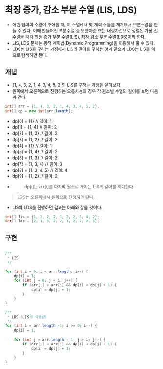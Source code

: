 # 최장 증가, 감소 부분 수열 (LIS, LDS)

- 어떤 임의의 수열이 주어질 때, 이 수열에서 몇 개의 수들을 제거해서 부분수열을 만들 수 있다. 이때 만들어진 부분수열 중 오름차순 또는 내림차순으로 정렬된 가장 긴 수열을 각각 최장 증가 부분 수열(LIS), 최장 감소 부분 수열(LDS)이라 한다.
- LIS, LDS 문제는 동적 계획법(Dynamic Programming)을 이용해서 풀 수 있다.
- LDS는 LIS를 구하는 과정에서 LIS의 길이를 구하는 것과 같으며 LDS는 LIS를 역으로 탐색하면 된다.

## 개념
- {1, 4, 3, 2, 1, 4, 3, 4, 5, 2}의 LIS를 구하는 과정을 살펴보자.
- 왼쪽에서 오른쪽으로 진행하는 오름차순의 경우 각 원소별 수열의 길이를 보면 다음과 같다.

```java
int[] arr = {1, 4, 3, 2, 1, 4, 3, 4, 5, 2};
int[] dp = new int[arr.length];
```
- dp[0] = {1}   // 길이: 1
- dp[1] = {1, 4}   // 길이: 2
- dp[2] = {1, 3}   // 길이: 2
- dp[3] = {1, 2}   // 길이: 2
- dp[4] = {1}   // 길이: 1
- dp[5] = {1, 4}   // 길이: 2
- dp[6] = {1, 3}   // 길이: 2
- dp[7] = {1, 3, 4}   // 길이: 3
- dp[8] = {1, 3, 4, 5}   // 길이: 4
- dp[9] = {1, 2}   // 길이: 2
- > dp[i]는 arr[i]를 마지막 원소로 가지는 LIS의 길이를 의미한다.
  
> LDS는 오른쪽에서 왼쪽으로 진행하면 된다.

- LIS와 LDS를 진행하면 결과는 아래와 같을 것이다.
```java
int[] lis = {1, 2, 2, 2, 1, 2, 2, 3, 4, 2};
int[] lds = {2, 4, 3, 2, 2, 1, 2, 2, 2, 1};
```

## 구현
```java

/**
 * LIS
 */

for (int i = 0; i < arr.length; i++) {
    dp[i] = 1;
    for (int j = 0; j < i; j++) {
        if (arr[j] < arr[i] && dp[i] < dp[j] + 1) {
            dp[i] = dp[j] + 1;
        }
    }
}

/**
 * LDS (LIS의 역방향)
 */
for (int i = arr.length -1; i >= 0; i--) {
    dp[i] = 1;
    
    for (int j = arr.length - 1; j > i; j--) {
        if (arr[j] < arr[i] && dp[i] < dp[j] + 1) {
            dp[i] = dp[j] + 1;
        }
    }
}
```
